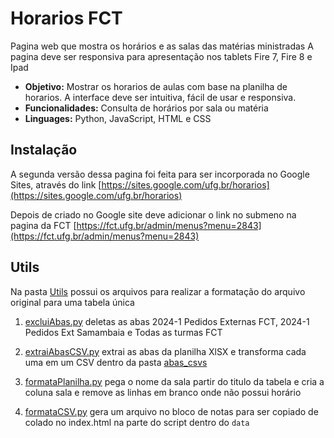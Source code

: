 # Horarios FCT
Pagina web que mostra os horários e as salas das matérias ministradas
A pagina deve ser responsiva para apresentação nos tablets Fire 7, Fire 8 e Ipad

- **Objetivo:** Mostrar os horarios de aulas com base na planilha de horarios. A interface deve ser intuitiva, fácil de usar e responsiva.
- **Funcionalidades:** Consulta de horários por sala ou matéria
- **Linguages:** Python, JavaScript, HTML e CSS

## Instalação
A segunda versão dessa pagina foi feita para ser incorporada no Google Sites, através do link [https://sites.google.com/ufg.br/horarios](https://sites.google.com/ufg.br/horarios)

Depois de criado no Google site deve adicionar o link no submeno na pagina da FCT [https://fct.ufg.br/admin/menus?menu=2843](https://fct.ufg.br/admin/menus?menu=2843)

## Utils

Na pasta [Utils](https://github.com/ti-fct/horariosFCT/tree/main/utils) possui os arquivos para realizar a formatação do arquivo original para uma tabela única

1. [excluiAbas.py](https://github.com/ti-fct/horariosFCT/blob/main/utils/excluiAbas.py) deletas as abas 2024-1 Pedidos Externas FCT, 2024-1 Pedidos Ext Samambaia e Todas as turmas FCT

2. [extraiAbasCSV.py](https://github.com/ti-fct/horariosFCT/blob/main/utils/extraiAbasCSV.py) extrai as abas da planilha XlSX e transforma cada uma em um CSV dentro da pasta [abas_csvs](https://github.com/ti-fct/horariosFCT/tree/main/utils/abas_csvs)

3. [formataPlanilha.py](https://github.com/ti-fct/horariosFCT/blob/main/utils/formataPlanilha.py) pega o nome da sala partir do titulo da tabela e cria a coluna sala e remove as linhas em branco onde não possui horário

4. [formataCSV.py](https://github.com/ti-fct/horariosFCT/blob/main/utils/formataCSV.py) gera um arquivo no bloco de notas para ser copiado de colado no index.html na parte do script dentro do `data`